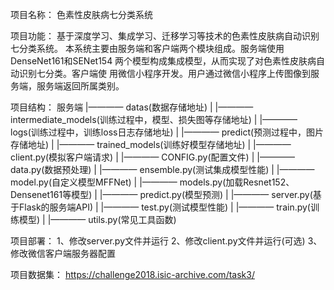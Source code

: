 项目名称：
    色素性皮肤病七分类系统
    
项目功能：
    基于深度学习、集成学习、迁移学习等技术的色素性皮肤病自动识别七分类系统。
    本系统主要由服务端和客户端两个模块组成。服务端使用DenseNet161和SENet154
    两个模型构成集成模型，从而实现了对色素性皮肤病自动识别七分类。客户端使
    用微信小程序开发。用户通过微信小程序上传图像到服务端，服务端返回所属类别。
    
项目结构：
    服务端
    |———— datas(数据存储地址)
    |
    |———— intermediate_models(训练过程中，模型、损失图等存储地址)
    |
    |———— logs(训练过程中，训练loss日志存储地址)
    |
    |———— predict(预测过程中，图片存储地址)
    |
    |———— trained_models(训练好模型存储地址)
    |
    |———— client.py(模拟客户端请求)
    |
    |———— CONFIG.py(配置文件)
    |
    |———— data.py(数据预处理)
    |
    |———— ensemble.py(测试集成模型性能)
    |
    |———— model.py(自定义模型MFFNet)
    |
    |———— models.py(加载Resnet152、Densenet161等模型)
    |
    |———— predict.py(模型预测)
    |
    |———— server.py(基于Flask的服务端API)
    |
    |———— test.py(测试模型性能)
    |
    |———— train.py(训练模型)
    |
    |———— utils.py(常见工具函数)
    
项目部署：
    1、修改server.py文件并运行
    2、修改client.py文件并运行(可选)
    3、修改微信客户端服务器配置
    
项目数据集：
    https://challenge2018.isic-archive.com/task3/
